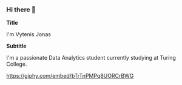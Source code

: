 ### Hi there 👋

**Title**

I'm Vytenis Jonas

**Subtitle**

I'm a passionate Data Analytics student currently studying at Turing College.

https://giphy.com/embed/bTrTnPMPq8UORCrBWG
<!--
**vjpaul1/vjpaul1** is a ✨ _special_ ✨ repository because its `README.md` (this file) appears on your GitHub profile.

Here are some ideas to get you started:

- 🔭 I’m currently working on ...
- 🌱 I’m currently learning ...
- 👯 I’m looking to collaborate on ...
- 🤔 I’m looking for help with ...
- 💬 Ask me about ...
- 📫 How to reach me: ...
- 😄 Pronouns: ...
- ⚡ Fun fact: ...
-->
